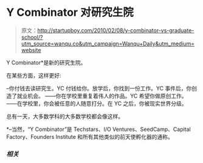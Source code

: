 # Y Combinator 对研究生院

> 原文：<http://startupboy.com/2010/02/08/y-combinator-vs-graduate-school/?utm_source=wanqu.co&utm_campaign=Wanqu+Daily&utm_medium=website>

Y Combinator*是新的研究生院。

在某些方面，这样更好:

–你付钱去读研究生。YC 付钱给你。放学后，你找到一份工作。YC 事件后，你创造了就业机会。
——你在学校里重复着伟人的作品。YC 希望你做原创工作。
——在学校里，你会被任意的人随意打分。在 YC 之后，你被现实世界分级。

总有一天，大多数学科的大多数学校都会像这样。

*–当然，“Y Combinator”是 Techstars、I/O Ventures、SeedCamp、Capital Factory、Founders Institute 和所有其他类似的前天使孵化器的通称。

### *相关*